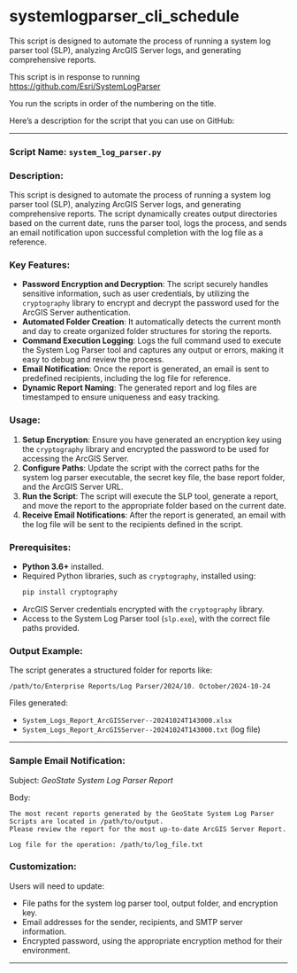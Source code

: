 # systemlogparser_cli_schedule
This script is designed to automate the process of running a system log parser tool (SLP), analyzing ArcGIS Server logs, and generating comprehensive reports. 

This script is in response to running https://github.com/Esri/SystemLogParser

You run the scripts in order of the numbering on the title. 

Here’s a description for the script that you can use on GitHub:

---

### **Script Name:** `system_log_parser.py`

### **Description:**

This script is designed to automate the process of running a system log parser tool (SLP), analyzing ArcGIS Server logs, and generating comprehensive reports. The script dynamically creates output directories based on the current date, runs the parser tool, logs the process, and sends an email notification upon successful completion with the log file as a reference.

### **Key Features**:
- **Password Encryption and Decryption**: The script securely handles sensitive information, such as user credentials, by utilizing the `cryptography` library to encrypt and decrypt the password used for the ArcGIS Server authentication.
- **Automated Folder Creation**: It automatically detects the current month and day to create organized folder structures for storing the reports.
- **Command Execution Logging**: Logs the full command used to execute the System Log Parser tool and captures any output or errors, making it easy to debug and review the process.
- **Email Notification**: Once the report is generated, an email is sent to predefined recipients, including the log file for reference.
- **Dynamic Report Naming**: The generated report and log files are timestamped to ensure uniqueness and easy tracking.

### **Usage**:
1. **Setup Encryption**: Ensure you have generated an encryption key using the `cryptography` library and encrypted the password to be used for accessing the ArcGIS Server.
2. **Configure Paths**: Update the script with the correct paths for the system log parser executable, the secret key file, the base report folder, and the ArcGIS Server URL.
3. **Run the Script**: The script will execute the SLP tool, generate a report, and move the report to the appropriate folder based on the current date.
4. **Receive Email Notifications**: After the report is generated, an email with the log file will be sent to the recipients defined in the script.

### **Prerequisites**:
- **Python 3.6+** installed.
- Required Python libraries, such as `cryptography`, installed using:
  ```bash
  pip install cryptography
  ```
- ArcGIS Server credentials encrypted with the `cryptography` library.
- Access to the System Log Parser tool (`slp.exe`), with the correct file paths provided.

### **Output Example**:
The script generates a structured folder for reports like:
```
/path/to/Enterprise Reports/Log Parser/2024/10. October/2024-10-24
```
Files generated:
- `System_Logs_Report_ArcGISServer--20241024T143000.xlsx`
- `System_Logs_Report_ArcGISServer--20241024T143000.txt` (log file)

---

### **Sample Email Notification**:
Subject: *GeoState System Log Parser Report*

Body:
```
The most recent reports generated by the GeoState System Log Parser Scripts are located in /path/to/output. 
Please review the report for the most up-to-date ArcGIS Server Report.

Log file for the operation: /path/to/log_file.txt
```

### **Customization**:
Users will need to update:
- File paths for the system log parser tool, output folder, and encryption key.
- Email addresses for the sender, recipients, and SMTP server information.
- Encrypted password, using the appropriate encryption method for their environment.

---

